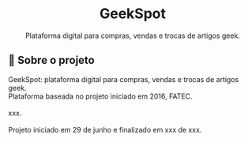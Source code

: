 <h1 align="center">
GeekSpot
</h1>

<p align="center">Plataforma digital para compras, vendas e trocas de artigos geek.
</p>

## 📃 Sobre o projeto

GeekSpot: plataforma digital para compras, vendas e trocas de artigos geek.
<br/>
Plataforma baseada no projeto iniciado em 2016, FATEC.
<br/>
<br/>
xxx.
<br/>
<br/>
Projeto iniciado em 29 de junho e finalizado em xxx de xxx.
